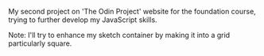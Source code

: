 My second project on 'The Odin Project' website for the foundation course, trying to further develop my JavaScript skills.

Note: I'll try to enhance my sketch container by making it into a grid particularly square.
